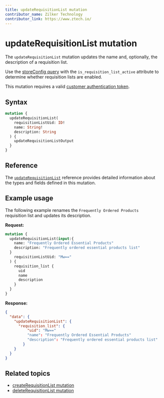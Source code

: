 ```yaml
---
title: updateRequisitionList mutation
contributor_name: Zilker Technology
contributor_link: https://www.ztech.io/
---
```


# updateRequisitionList mutation

The `updateRequisitionList` mutation updates the name and, optionally, the description of a requisition list.

<InlineAlert variant="info" slots="text" />

Use the [storeConfig query](../../../../schema/store/queries/store-config.md) with the `is_requisition_list_active` attribute to determine whether requisition lists are enabled.

This mutation requires a valid [customer authentication token](../../../customer/mutations/generate-token.md).

## Syntax

```graphql
mutation {
  updateRequisitionList(
    requisitionListUid: ID!
    name: String!
    description: String
  ) {
    updateRequisitionListOutput
  }
}
```

## Reference

The [`updateRequisitionList`](https://developer.adobe.com/commerce/webapi/graphql-api/index.html#mutation-updateRequisitionList) reference provides detailed information about the types and fields defined in this mutation.

## Example usage

The following example renames the `Frequently Ordered Products` requisition list and updates its description.

**Request:**

```graphql
mutation {
  updateRequisitionList(input:{
    name: "Frequently Ordered Essential Products"
    description: "Frequently ordered essential products list"
  }
    requisitionListUid: "Mw=="
  ) {
    requisition_list {
      uid
      name
      description
    }
  }
}
```

**Response:**

```json
{
  "data": {
    "updateRequisitionList": {
      "requisition_list": {
          "uid": "Mw=="
          "name": "Frequently Ordered Essential Products"
          "description": "Frequently ordered essential products list"
        }
    }
  }
}
```

## Related topics

*  [createRequisitionList mutation](create.md)
*  [deleteRequisitionList mutation](delete.md)
